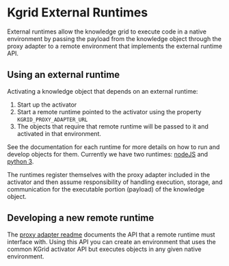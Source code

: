 # Kgrid External Runtimes

External runtimes allow the knowledge grid to execute code in a native environment by passing the payload from the knowledge object through the proxy adapter to a remote environment that implements the external runtime API.

## Using an external runtime

Activating a knowledge object that depends on an external runtime:
1. Start up the activator
1. Start a remote runtime pointed to the activator using the property `KGRID_PROXY_ADAPTER_URL`
1. The objects that require that remote runtime will be passed to it and activated in that environment. 
   
See the documentation for each runtime for more details on how to run and develop objects for them. Currently we have two runtimes:  [nodeJS](https://github.com/kgrid/kgrid-node-runtime) and [python 3](https://github.com/kgrid/kgrid-python-runtime).

The runtimes register themselves with the proxy adapter included in the activator and then assume responsibility of handling execution, storage, and communication for the executable portion (payload) of the knowledge object.

## Developing a new remote runtime

The [proxy adapter readme](https://github.com/kgrid/kgrid-adapter/tree/main/proxy-adapter) documents the API that a remote runtime must interface with. Using this API you can create an environment that uses the common KGrid activator API but executes objects in any given native environment. 
